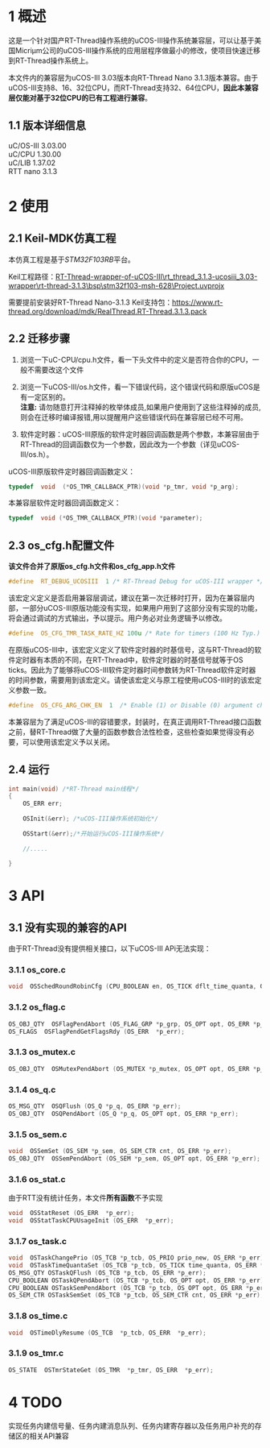 # 1 概述
这是一个针对国产RT-Thread操作系统的uCOS-Ⅲ操作系统兼容层，可以让基于美国Micriμm公司的uCOS-Ⅲ操作系统的应用层程序做最小的修改，使项目快速迁移到RT-Thread操作系统上。

本文件内的兼容层为uCOS-Ⅲ 3.03版本向RT-Thread Nano 3.1.3版本兼容。由于uCOS-Ⅲ支持8、16、32位CPU，而RT-Thread支持32、64位CPU，**因此本兼容层仅能对基于32位CPU的已有工程进行兼容**。


## 1.1 版本详细信息
uC/OS-III        3.03.00 </br>
uC/CPU          1.30.00 </br>
uC/LIB            1.37.02 </br>
RTT nano       3.1.3  </br>



# 2 使用

## 2.1 Keil-MDK仿真工程
本仿真工程是基于*STM32F103RB*平台。

Keil工程路径：<u>RT-Thread-wrapper-of-uCOS-III\rt_thread_3.1.3-ucosiii_3.03-wrapper\rt-thread-3.1.3\bsp\stm32f103-msh-628\Project.uvprojx</u>

需要提前安装好RT-Thread Nano-3.1.3 Keil支持包：https://www.rt-thread.org/download/mdk/RealThread.RT-Thread.3.1.3.pack


## 2.2 迁移步骤
1) 浏览一下uC-CPU/cpu.h文件，看一下头文件中的定义是否符合你的CPU，一般不需要改这个文件

2) 浏览一下uCOS-III/os.h文件，看一下错误代码，这个错误代码和原版uCOS是有一定区别的。</br>
**注意:** 请勿随意打开注释掉的枚举体成员,如果用户使用到了这些注释掉的成员,则会在迁移时编译报错,用以提醒用户这些错误代码在兼容层已经不可用。

3) 软件定时器：uCOS-III原版的软件定时器回调函数是两个参数，本兼容层由于RT-Thread的回调函数仅为一个参数，因此改为一个参数（详见uCOS-III/os.h）。

uCOS-III原版软件定时器回调函数定义：</br>

```c
typedef  void  (*OS_TMR_CALLBACK_PTR)(void *p_tmr, void *p_arg);
```
本兼容层软件定时器回调函数定义：</br>
```c
typedef  void (*OS_TMR_CALLBACK_PTR)(void *parameter);
```


## 2.3 os_cfg.h配置文件
**该文件合并了原版os_cfg.h文件和os_cfg_app.h文件**

```c
#define  RT_DEBUG_UCOSIII  1 /* RT-Thread Debug for uCOS-III wrapper */  
```
​    该宏定义定义是否启用兼容层调试，建议在第一次迁移时打开，因为在兼容层内部，一部分uCOS-III原版功能没有实现，如果用户用到了这部分没有实现的功能，将会通过调试的方式输出，予以提示。用户务必对业务逻辑予以修改。

```c
#define  OS_CFG_TMR_TASK_RATE_HZ 100u /* Rate for timers (100 Hz Typ.) */
```
​    在原版uCOS-III中，该宏定义定义了软件定时器的时基信号，这与RT-Thread的软件定时器有本质的不同，在RT-Thread中，软件定时器的时基信号就等于OS ticks。因此为了能够将uCOS-III软件定时器时间参数转为RT-Thread软件定时器的时间参数，需要用到该宏定义。请使该宏定义与原工程使用uCOS-III时的该宏定义参数一致。

```c
#define  OS_CFG_ARG_CHK_EN  1  /* Enable (1) or Disable (0) argument checking */
```
​    本兼容层为了满足uCOS-III的容错要求，封装时，在真正调用RT-Thread接口函数之前，替RT-Thread做了大量的函数参数合法性检查，这些检查如果觉得没有必要，可以使用该宏定义予以关闭。</br>


## 2.4 运行

```c
int main(void) /*RT-Thread main线程*/
{
    OS_ERR err;
    
    OSInit(&err); /*uCOS-III操作系统初始化*/
    
    OSStart(&err);/*开始运行uCOS-III操作系统*/
    
    //.....
        
}

```


# 3 API
## 3.1 没有实现的兼容的API

由于RT-Thread没有提供相关接口，以下uCOS-III APi无法实现：

### 3.1.1 os_core.c
```c
void  OSSchedRoundRobinCfg (CPU_BOOLEAN en, OS_TICK dflt_time_quanta, OS_ERR *p_err);
```
### 3.1.2 os_flag.c
```c
OS_OBJ_QTY  OSFlagPendAbort (OS_FLAG_GRP *p_grp, OS_OPT opt, OS_ERR *p_err);
OS_FLAGS  OSFlagPendGetFlagsRdy (OS_ERR  *p_err);
```

### 3.1.3 os_mutex.c
```c
OS_OBJ_QTY  OSMutexPendAbort (OS_MUTEX *p_mutex, OS_OPT opt, OS_ERR *p_err);
```

### 3.1.4 os_q.c
```c
OS_MSG_QTY  OSQFlush (OS_Q *p_q, OS_ERR *p_err);
OS_OBJ_QTY  OSQPendAbort (OS_Q *p_q, OS_OPT opt, OS_ERR *p_err);
```

### 3.1.5 os_sem.c
```c
void  OSSemSet (OS_SEM *p_sem, OS_SEM_CTR cnt, OS_ERR *p_err);
OS_OBJ_QTY  OSSemPendAbort (OS_SEM *p_sem, OS_OPT opt, OS_ERR *p_err);
```

### 3.1.6 os_stat.c
由于RTT没有统计任务，本文件**所有函数**不予实现

```c
void  OSStatReset (OS_ERR  *p_err);
void  OSStatTaskCPUUsageInit (OS_ERR  *p_err);
```

### 3.1.7 os_task.c

```c
void  OSTaskChangePrio (OS_TCB *p_tcb, OS_PRIO prio_new, OS_ERR *p_err);
void  OSTaskTimeQuantaSet (OS_TCB *p_tcb, OS_TICK time_quanta, OS_ERR *p_err);
OS_MSG_QTY OSTaskQFlush (OS_TCB *p_tcb, OS_ERR *p_err);
CPU_BOOLEAN OSTaskQPendAbort (OS_TCB *p_tcb, OS_OPT opt, OS_ERR *p_err);
CPU_BOOLEAN OSTaskSemPendAbort (OS_TCB *p_tcb, OS_OPT opt, OS_ERR *p_err);
OS_SEM_CTR OSTaskSemSet (OS_TCB *p_tcb, OS_SEM_CTR cnt, OS_ERR *p_err);
```

### 3.1.8 os_time.c
```c
void  OSTimeDlyResume (OS_TCB  *p_tcb, OS_ERR  *p_err);
```

### 3.1.9 os_tmr.c
```c
OS_STATE  OSTmrStateGet (OS_TMR  *p_tmr, OS_ERR  *p_err);
```


# 4 TODO

实现任务内建信号量、任务内建消息队列、任务内建寄存器以及任务用户补充的存储区的相关API兼容